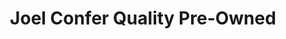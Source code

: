 ---
title: "Joel Confer Quality Pre-Owned"
url: /bellefonte/joel-confer-quality-pre-owned/
shop: Autohaus
---